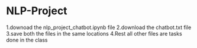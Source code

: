 # NLP-Project
1.downoad the nlp_project_chatbot.ipynb file 
2.download the chatbot.txt file
3.save both the files in the same locations
4.Rest all other files are tasks done in the class
